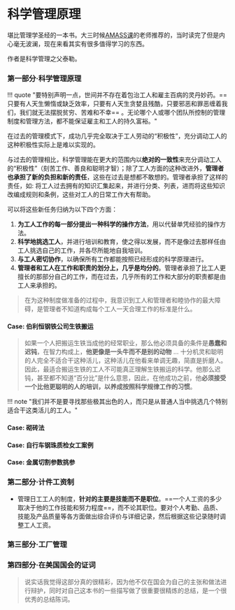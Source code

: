 # 科学管理原理

堪比管理学圣经的一本书。大三时候[AMASS课](../Study/AMASS.md)的老师推荐的，当时读完了但是内心毫无波澜，现在来看其实有很多值得学习的东西。

作者是科学管理之父泰勒。

### 第一部分·科学管理原理

!!! quote "要特别声明一点，世间并不存在着包治工人和雇主百病的灵丹妙药。==只要有人天生懒惰或缺乏效率，只要有人天生贪婪且残酷，只要邪恶和罪恶缠着我们，我们就无法摆脱贫穷、苦难和不幸== 。无论哪个人或哪个团队所控制的管理制度和管理方法，都不能保证雇主和工人的持久富裕。"

在过去的管理模式下，成功几乎完全取决于工人劳动的“积极性”，充分调动工人的这种积极性实际上是难以实现的。

与过去的管理相比，科学管理能在更大的范围内以**绝对的一致性**来充分调动工人的“积极性”（刻苦工作、善良和聪明才智）；除了工人方面的这种改进外，**管理者也承担了新的负担和新的责任**，这些在过去是想都不敢想的。管理者承担了这样的责任，如: 将工人过去拥有的知识汇集起来，并进行分类、列表，进而将这些知识改编成规则和条例，这些对工人的日常工作大有帮助。

可以将这些新任务归纳为以下四个方面：

1. **为工人工作的每一部分提出一种科学的操作方法**，用以代替单凭经验的操作方法。
2. **科学地挑选工人**，并进行培训和教育，使之得以发展，而不是像过去那样任由工人挑选自己的工作，并各尽所能地自我培训。
3. **与工人密切协作**，以确保所有工作都能按照已经形成的科学原理进行。
4. **管理者和工人在工作和职责的划分上，几乎是均分的**。管理者承担了比工人更擅长的那部分自己的工作，而在过去，几乎所有的工作和大部分的职责都是由工人来承担的。

> 在为这种制度做准备的过程中，我意识到工人和管理者和睦协作的最大障碍，是管理者不知道构成每个工人一天合理工作的标准是什么。

#### Case: 伯利恒钢铁公司生铁搬运

> 如果一个人把搬运生铁当成他的经常职业，那么他必须具备的条件是**愚蠢和迟钝**，在智力构成上，**他更像是一头牛而不是别的动物** ... 十分机灵和聪明的人完全不适合干这种活儿，这种活儿在他看来单调无趣，简直是折磨人。因此，最适合搬运生铁的工人不可能真正理解生铁搬运的科学。他那么迟钝，甚至都不知道“百分比”是什么意思，因此，在他成功之前，他**必须接受一个比他更聪明的人的培训，以养成按照科学规律工作的习惯**。

!!! note "我们并不是要寻找那些极其出色的人，而只是从普通人当中挑选几个特别适合干这类活儿的工人。"

#### Case: 砌砖法

#### Case: 自行车钢珠质检女工案例

#### Case: 金属切割参数挑参

### 第二部分·计件工资制

- 管理日工工人的制度，**针对的主要是技能而不是职位**。==一个人工资的多少取决于他的工作技能和努力程度==，而不论其职位。要对个人考勤、品质、技能及产品质量等各方面做出综合评价与详细记录，然后根据这些记录随时调整工人工资。

### 第三部分·工厂管理


### 第四部分·在美国国会的证词

> 说实话我觉得这部分真的很精彩，因为他不仅在国会为自己的主张和做法进行辩护，同时对自己这本书的一些描写做了很重要很精炼的总结，是一个很优秀的总结陈词。


